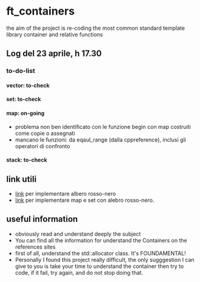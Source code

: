 # ft_containers

the aim of the project is re-coding the most common standard template library container and relative functions

## Log del 23 aprile, h 17.30
### to-do-list
#### vector: to-check
#### set: to-check
#### map: on-going
- problema non ben identificato con le funzione begin con map costruiti come copie o assegnati
- mancano le funzioni: da eqaul_range (dalla cppreference), inclusi gli operatori di confronto
#### stack: to-check

## link utili
- [link](https://algorithmtutor.com/Data-Structures/Tree/Red-Black-Trees/) per implementare albero rosso-nero
- [link](https://programmer.ink/think/use-a-red-black-tree-to-encapsulate-set-and-map-at-the-same-time.html) per implementare
map e set con alebro rosso-nero.


## useful information
- obviously read and understand deeply the subject
- You can find all the information for understand the Containers on the references sites
- first of all, understand the std::allocator class. It's FOUNDAMENTAL!
- Personally I found this project really difficult, the only sugggestion I can give to you is take your time
to understand the container then try to code, if it fail, try again, and do not stop doing that.
